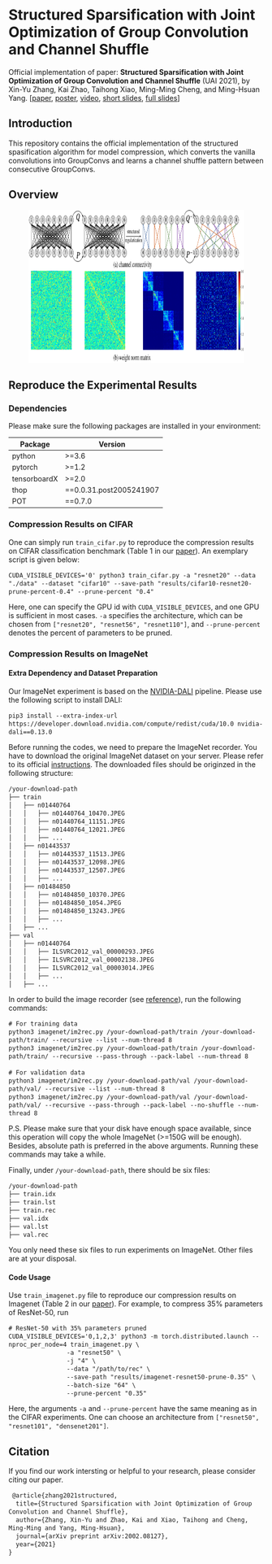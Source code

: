 # Structured Sparsification with Joint Optimization of Group Convolution and Channel Shuffle

Official implementation of paper: **Structured Sparsification with Joint Optimization of Group Convolution and Channel Shuffle** (UAI 2021), by Xin-Yu Zhang, Kai Zhao, Taihong Xiao, Ming-Ming Cheng, and Ming-Hsuan Yang. [[paper](https://arxiv.org/abs/2002.08127), [poster](images/aistats-poster.pdf), [video](images/8min-video.mp4), [short slides](images/brief-slides.pdf), [full slides](images/full-slides.pdf)]

## Introduction

This repository contains the official implementation of the structured spasification algorithm for model compression, which converts the vanilla convolutions into GroupConvs and learns a channel shuffle pattern between consecutive GroupConvs.

## Overview

<figure>
  <img src="images/overview.png" alt="Overview of structured sparsification" width="720" height="300">
</figure>

## Reproduce the Experimental Results

### Dependencies

Please make sure the following packages are installed in your environment:

| **Package**    | **Version**              |
|----------------|--------------------------|
| python         |  >=3.6                   |
| pytorch        |  >=1.2                   |
| tensorboardX   |  >=2.0                   |
| thop           |  ==0.0.31.post2005241907 |
| POT            |  ==0.7.0                 |

### Compression Results on CIFAR

One can simply run `train_cifar.py` to reproduce the compression results on CIFAR classification benchmark (Table 1 in our [paper](https://arxiv.org/abs/2002.08127)). An exemplary script is given below:
```
CUDA_VISIBLE_DEVICES='0' python3 train_cifar.py -a "resnet20" --data "./data" --dataset "cifar10" --save-path "results/cifar10-resnet20-prune-percent-0.4" --prune-percent "0.4"
```
Here, one can specify the GPU id with `CUDA_VISIBLE_DEVICES`, and one GPU is sufficient in most cases. `-a` specifies the architecture, which can be chosen from `["resnet20", "resnet56", "resnet110"]`, and `--prune-percent` denotes the percent of parameters to be pruned.

### Compression Results on ImageNet

#### Extra Dependency and Dataset Preparation

Our ImageNet experiment is based on the [NVIDIA-DALI](https://docs.nvidia.com/deeplearning/dali/user-guide/docs/) pipeline. Please use the following script to install DALI:
```
pip3 install --extra-index-url https://developer.download.nvidia.com/compute/redist/cuda/10.0 nvidia-dali==0.13.0
```

Before running the codes, we need to prepare the ImageNet recorder. You have to download the original ImageNet dataset on your server. Please refer to its official [instructions](http://image-net.org/download). The downloaded files should be originzed in the following structure:
```
/your-download-path
├── train
│   ├── n01440764
│   │   ├── n01440764_10470.JPEG
│   │   ├── n01440764_11151.JPEG
│   │   ├── n01440764_12021.JPEG
│   │   ├── ...
│   ├── n01443537
│   │   ├── n01443537_11513.JPEG
│   │   ├── n01443537_12098.JPEG
│   │   ├── n01443537_12507.JPEG
│   │   ├── ...
│   ├── n01484850
│   │   ├── n01484850_10370.JPEG
│   │   ├── n01484850_1054.JPEG
│   │   ├── n01484850_13243.JPEG
│   │   ├── ...
│   ├── ...
├── val
│   ├── n01440764
│   │   ├── ILSVRC2012_val_00000293.JPEG
│   │   ├── ILSVRC2012_val_00002138.JPEG
│   │   ├── ILSVRC2012_val_00003014.JPEG
│   │   ├── ...
│   ├── ...
```

In order to build the image recorder (see [reference](https://cv.gluon.ai/build/examples_datasets/recordio.html#sphx-glr-download-build-examples-datasets-recordio-py)), run the following commands:
```
# For training data
python3 imagenet/im2rec.py /your-download-path/train /your-download-path/train/ --recursive --list --num-thread 8
python3 imagenet/im2rec.py /your-download-path/train /your-download-path/train/ --recursive --pass-through --pack-label --num-thread 8

# For validation data
python3 imagenet/im2rec.py /your-download-path/val /your-download-path/val/ --recursive --list --num-thread 8
python3 imagenet/im2rec.py /your-download-path/val /your-download-path/val/ --recursive --pass-through --pack-label --no-shuffle --num-thread 8
```

P.S. Please make sure that your disk have enough space available, since this operation will copy the whole ImageNet (>=150G will be enough). Besides, absolute path is preferred in the above arguments. Running these commands may take a while.

Finally, under `/your-download-path`, there should be six files:
```
/your-download-path
├── train.idx
├── train.lst
├── train.rec
├── val.idx
├── val.lst
├── val.rec
```

You only need these six files to run experiments on ImageNet. Other files are at your disposal.

#### Code Usage

Use `train_imagenet.py` file to reproduce our compression results on Imagenet (Table 2 in our [paper](https://arxiv.org/abs/2002.08127)). For example, to compress 35% parameters of ResNet-50, run

```
# ResNet-50 with 35% parameters pruned
CUDA_VISIBLE_DEVICES='0,1,2,3' python3 -m torch.distributed.launch --nproc_per_node=4 train_imagenet.py \
                -a "resnet50" \
                -j "4" \
                --data "/path/to/rec" \
                --save-path "results/imagenet-resnet50-prune-0.35" \
                --batch-size "64" \
                --prune-percent "0.35"
```
Here, the arguments `-a` and `--prune-percent` have the same meaning as in the CIFAR experiments. One can choose an architecture from `["resnet50", "resnet101", "densenet201"]`.

## Citation

If you find our work intersting or helpful to your research, please consider citing our paper.

```
 @article{zhang2021structured,
  title={Structured Sparsification with Joint Optimization of Group Convolution and Channel Shuffle},
  author={Zhang, Xin-Yu and Zhao, Kai and Xiao, Taihong and Cheng, Ming-Ming and Yang, Ming-Hsuan},
  journal={arXiv preprint arXiv:2002.08127},
  year={2021}
}
```

